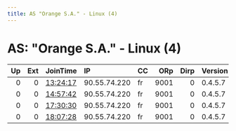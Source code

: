```yaml
---
title: AS "Orange S.A." - Linux (4)
---
```


# AS: "Orange S.A." - Linux (4)

|   Up |   Ext | JoinTime                                                                                            | IP           | CC   |   ORp |   Dirp | Version   | Contact   | Nickname   |   eFamMembers |
|-----:|------:|:----------------------------------------------------------------------------------------------------|:-------------|:-----|------:|-------:|:----------|:----------|:-----------|--------------:|
|    0 |     0 | [13:24:17](https://metrics.torproject.org/rs.html#details/D42EAA16D6AE595BDB403B3E78AE2685CF4A48EC) | 90.55.74.220 | fr   |  9001 |      0 | 0.4.5.7   | None      | gsrv       |             1 |
|    0 |     0 | [14:57:42](https://metrics.torproject.org/rs.html#details/F2BA6645D4508955B447A180CD0C7EE6F6A12049) | 90.55.74.220 | fr   |  9001 |      0 | 0.4.5.7   | None      | gsrv       |             1 |
|    0 |     0 | [17:30:30](https://metrics.torproject.org/rs.html#details/FFC7B914333B7BE32341D93B7EACEA3B1DFC46C0) | 90.55.74.220 | fr   |  9001 |      0 | 0.4.5.7   | None      | gsrv       |             1 |
|    0 |     0 | [18:07:28](https://metrics.torproject.org/rs.html#details/F4A26B6EE8496DC34344C94F28DF5FB08FCC86F6) | 90.55.74.220 | fr   |  9001 |      0 | 0.4.5.7   | None      | gsrv       |             1 |
